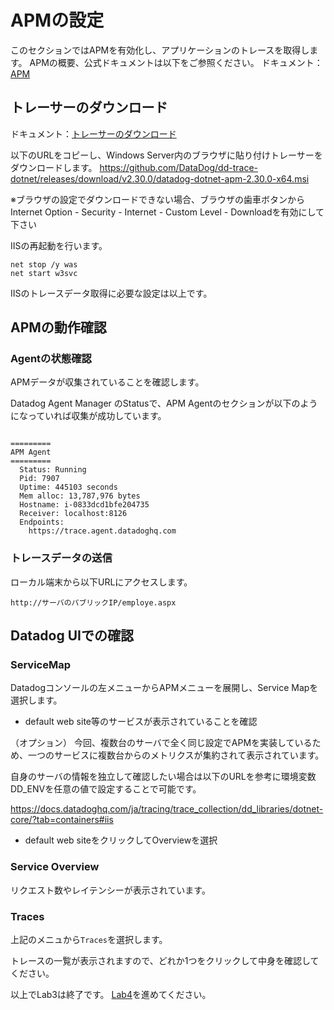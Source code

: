 # APMの設定

このセクションではAPMを有効化し、アプリケーションのトレースを取得します。
APMの概要、公式ドキュメントは以下をご参照ください。
ドキュメント：[APM](https://docs.datadoghq.com/ja/tracing/#pagetitle)

## トレーサーのダウンロード

ドキュメント：[トレーサーのダウンロード](https://docs.datadoghq.com/ja/tracing/trace_collection/dd_libraries/dotnet-core/?tab=otherenvironments)

以下のURLをコピーし、Windows Server内のブラウザに貼り付けトレーサーをダウンロードします。
https://github.com/DataDog/dd-trace-dotnet/releases/download/v2.30.0/datadog-dotnet-apm-2.30.0-x64.msi

※ブラウザの設定でダウンロードできない場合、ブラウザの歯車ボタンからInternet Option - Security - Internet - Custom Level - Downloadを有効にして下さい

IISの再起動を行います。

```
net stop /y was
net start w3svc
```
IISのトレースデータ取得に必要な設定は以上です。

## APMの動作確認

### Agentの状態確認
APMデータが収集されていることを確認します。

Datadog Agent Manager のStatusで、APM Agentのセクションが以下のようになっていれば収集が成功しています。
```

=========
APM Agent
=========
  Status: Running
  Pid: 7907
  Uptime: 445103 seconds
  Mem alloc: 13,787,976 bytes
  Hostname: i-0833dcd1bfe204735
  Receiver: localhost:8126
  Endpoints:
    https://trace.agent.datadoghq.com
```

### トレースデータの送信
ローカル端末から以下URLにアクセスします。
```
http://サーバのパブリックIP/employe.aspx
```

## Datadog UIでの確認

### ServiceMap

Datadogコンソールの左メニューからAPMメニューを展開し、Service Mapを選択します。

- default web site等のサービスが表示されていることを確認

（オプション）
今回、複数台のサーバで全く同じ設定でAPMを実装しているため、一つのサービスに複数台からのメトリクスが集約されて表示されています。

自身のサーバの情報を独立して確認したい場合は以下のURLを参考に環境変数DD_ENVを任意の値で設定することで可能です。

https://docs.datadoghq.com/ja/tracing/trace_collection/dd_libraries/dotnet-core/?tab=containers#iis

- default web siteをクリックしてOverviewを選択

### Service Overview
リクエスト数やレイテンシーが表示されています。

### Traces
上記のメニュから`Traces`を選択します。

トレースの一覧が表示されますので、どれか1つをクリックして中身を確認してください。

以上でLab3は終了です。
[Lab4](../Lab4)を進めてください。

